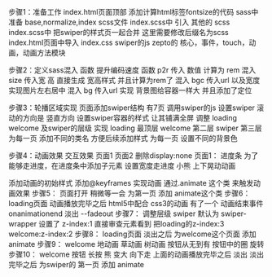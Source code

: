 步骤1：准备工作
  index.html页面顶部 添加计算html标签fontsize的代码
  sass中准备 base,normalize,index scss文件
  index.scss中 引入 其他的 scss
  index.scss中 把swiper的样式页一起合并 这里需要修改后缀名为scss
  index.html页面中导入 index.css swiper的js zepto的 核心，事件，touch，动画，动画方法模块

步骤2：定义sass混入 函数 提升编码速度
  函数 p2r 传入 数值 计算为 rem
  混入 size 传入宽 高 直接生成 宽高样式 并且计算为rem了
  混入 bgc  传入url 以及宽度 实现图片左右居中
  混入 bg   传入url 实现 背景图给容器一样大 并且添加了定位

步骤3：轮播区域实现
  页面添加swiper结构 有7页
  调用swiper的js 设置swiper 滚动的方向是 竖直方向
  设置swiper容器的样式 让其铺满全屏
  调整 loading welcome 及swiper的层级 实现
      loading 最顶层
      welcome 第二层
      swiper 第三层
  为每一页 添加不同的类名 方便后续添加样式
  为每一页 设置不同的背景色

步骤4：动画效果 交互效果
  页面1 页面2 删除display:none
    页面1：
      进度条
          为了能够走进度，在进度条中添加子元素 设置宽度走进度
      小熊
          上下晃动动画  
    
  添加动画的初始样式
  添加@keyframes 实现动画
  通过.animate 这个类 来触发动画效果
步骤5：
  页面打开 稍微等一会 为第一页 添加 animate这个类
步骤6：
  loading页面 动画播放完毕之后  html5中配合 css3的动画 有了一个 动画结束事件 onanimationend
    淡出  --fadeout
步骤7：
  调整层级
    swiper 默认为 swiper-wrapper 设置了 z-index:1 直接审查元素看到
    把loading的z-index:3
      welcome:z-index:2
步骤8：
  loading页面 淡出之后
    为welcome这个页面 添加 animate
步骤9：
  welcome
    地动画
    草动画
    树动画
    按钮从无到有
      按钮中的圈 旋转
步骤10：
  welcome
    按钮 长按
      熊 变大 向下走
      上面的动画播放完毕之后 淡出
        淡出完毕之后 为swiper的 第一页 添加 animate


  